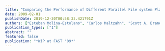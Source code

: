 ```yaml
---
title: "Comparing the Performance of Different Parallel File system Placement Strategies"
date: 2009-02-01
publishDate: 2019-12-30T00:58:33.421791Z
authors: ["Esteban Molina-Estolano", "Carlos Maltzahn", "Scott A. Brandt", "John Bent"]
publication_types: ["1"]
abstract: ""
featured: false
publication: "*WiP at FAST '09*"
---
```


